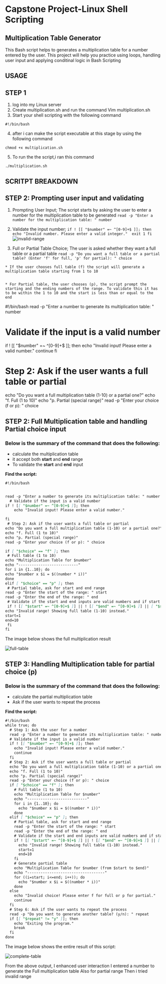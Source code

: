 # Capstone Project-Linux Shell Scripting

## Multiplication Table Generator

This Bash script helps to generates a multiplication table for a number entered by the user. This project will help you practice using loops, handling user input and applying conditinal logic in Bash Scripting


## USAGE

## STEP 1
   1. log into my Linux server
   2. Create multiplication.sh and run the command Vim multiplication.sh
   3. Start your shell scripting with the following command

   `#!/bin/bash`

   4. after i can make the script executable at this stage by using the following command

   `chmod +x multiplication.sh`

   5. To run the the script,i ran this command

   `./multiplication.sh`

## SCRITPT BREAKDOWN

## STEP 2: Prompting user input and validating

   1. Prompting User Input;
    The script starts by asking the user to enter a number for the multiplication table to be generated
     `read -p "Enter a number for the multiplication table: " number`

  2. Validate the input number;
  `if ! [[ "$number" =~ ^[0-9]+$ ]]; then 
   echo "Invalid number. Please enter a valid integer." 
   exit 1
   fi`
   ![invalid-range](images/invalid-range-showing.jpg)

  3. Full or Partial Table Choice;
   The user is asked whether they want a full table or a partial table
    `read -p "Do you want a full table or a partial table? (Enter 'f' for full, 'p' for partial): " choice`

    * If the user chooses full table (f) the script will generate a multiplication table starting from 1 to 10


    * For Partial table, the user chooses (p), the script prompt the starting and the ending numbers of the range. To validate this it has to be within the 1 to 10 and the start is less than or equal to the end
    


#!/bin/bash
read -p "Enter a number to generate its multiplication table: " number
  # Validate if the input is a valid number
if ! [[ "$number" =~ ^[0-9]+$ ]]; then
    echo "Invalid input! Please enter a valid number."
    continue
fi
 # Step 2: Ask if the user wants a full table or partial
echo "Do you want a full multiplication table (1-10) or a partial one?"
echo "f. Full (1 to 10)"
echo "p. Partial (special range)"
read -p "Enter your choice (f or p): " choice

## STEP 2: Full Multiplication table and handling Partial choice input

### Below is the summary of the command that does the following:

* calculate the multiplication table
* it accept both **start** and **end** range 
* To validate the **start** and **end** input

**Find the script:**

```markdown
#!/bin/bash


read -p "Enter a number to generate its multiplication table: " number
  # Validate if the input is a valid number
if ! [[ "$number" =~ ^[0-9]+$ ]]; then
    echo "Invalid input! Please enter a valid number."

fi
 # Step 2: Ask if the user wants a full table or partial
echo "Do you want a full multiplication table (1-10) or a partial one?"
echo "f. Full (1 to 10)"
echo "p. Partial (special range)"
read -p "Enter your choice (f or p): " choice

if [ "$choice" == "f" ]; then
 # Full table (1 to 10)
echo "Multiplication Table for $number"
echo "---------------------------"
for i in {1..10}; do
echo "$number x $i = $((number * i))"
done
elif [ "$choice" == "p" ]; then
 # Partial table, ask for start and end range
read -p "Enter the start of the range: " start
read -p "Enter the end of the range: " end
 # Validate if the start and end inputs are valid numbers and if start is less than or equal to end
 if ! [[ "$start" =~ ^[0-9]+$ ]] || ! [[ "$end" =~ ^[0-9]+$ ]] || [ "$start" -gt "$end" ]; then
echo "Invalid range! Showing full table (1-10) instead."
start=1
end=10
 fi
fi


```
The image below shows the full multiplication result

![full-table](images/full-multiplication-table.jpg)


## STEP 3: Handling Multiplication table for partial choice (p)

### Below is the summary of the command that does the following:

* calculate the partial multiplication table
* Ask if the user wants to repeat the process

**Find the script:**

```markdown
#!/bin/bash
while true; do
  # Step 1: Ask the user for a number
  read -p "Enter a number to generate its multiplication table: " number
  # Validate if the input is a valid number
  if ! [[ "$number" =~ ^[0-9]+$ ]]; then
    echo "Invalid input! Please enter a valid number."
    continue
  fi
  # Step 2: Ask if the user wants a full table or partial
  echo "Do you want a full multiplication table (1-10) or a partial one?"
  echo "f. Full (1 to 10)"
  echo "p. Partial (special range)"
  read -p "Enter your choice (f or p): " choice
  if [ "$choice" == "f" ]; then
    # Full table (1 to 10)
    echo "Multiplication Table for $number"
    echo "---------------------------"
    for i in {1..10}; do
      echo "$number x $i = $((number * i))"
    done
  elif [ "$choice" == "p" ]; then
    # Partial table, ask for start and end range
    read -p "Enter the start of the range: " start
    read -p "Enter the end of the range: " end
    # Validate if the start and end inputs are valid numbers and if start is less than or equal to end
    if ! [[ "$start" =~ ^[0-9]+$ ]] || ! [[ "$end" =~ ^[0-9]+$ ]] || [ "$start" -gt "$end" ]; then
      echo "Invalid range! Showing full table (1-10) instead."
      start=1
      end=10
    fi
    # Generate partial table
    echo "Multiplication Table for $number (from $start to $end)"
    echo "-----------------------------------"
    for ((i=start; i<=end; i++)); do
      echo "$number x $i = $((number * i))"
    done
  else
    echo "Invalid choice! Please enter f for full or p for partial."
    continue
  fi
  # Step 6: Ask if the user wants to repeat the process
  read -p "Do you want to generate another table? (y/n): " repeat
  if [[ "$repeat" != "y" ]]; then
    echo "Exiting the program."
    break
  fi
done
```


The image below shows the entire result of this script:


 ![complete-table](images/complete-multiplication-output.jpg)

From the above output,
I enhanced user interaction 
I entered a number to generate the Full multiplication table
Also for partial range
Then i tried invalid range

